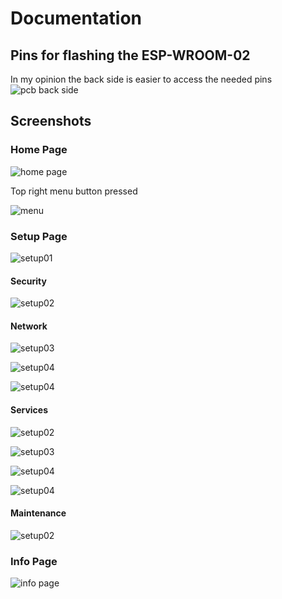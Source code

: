 # Documentation

## Pins for flashing the ESP-WROOM-02

In my opinion the back side is easier to access the needed pins
![pcb back side](./img/img08.jpg)

## Screenshots

### Home Page

![home page](./img/img01.png)

Top right menu button pressed

![menu](./img/img02.png)

### Setup Page

![setup01](./img/img101.png)

#### Security

![setup02](./img/img102.png)

#### Network

![setup03](./img/img103.png)

![setup04](./img/img104.png)

![setup04](./img/img105.png)

#### Services

![setup02](./img/img106.png)

![setup03](./img/img107.png)

![setup04](./img/img108.png)

![setup04](./img/img109.png)

#### Maintenance

![setup02](./img/img110.png)

### Info Page

![info page](./img/img111.png)
